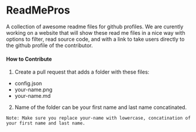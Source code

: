# ReadMePros
A collection of awesome readme files for github profiles. We are curently working on a website that will show these read me files in a nice way with options to filter, read source code, and with a link to take users directly to the github profile of the contributor.

#### How to Contribute
1. Create a pull request that adds a folder with these files:
  - config.json
  - your-name.png
  - your-name.md
2. Name of the folder can be your first name and last name concatinated.
  
`Note: Make sure you replace your-name with lowercase, concatination of your first name and last name.`
